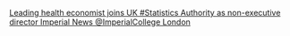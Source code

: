 [Leading health economist joins UK #Statistics Authority as non-executive director   Imperial News   @ImperialCollege London](https://qi.tc/qi/111373)